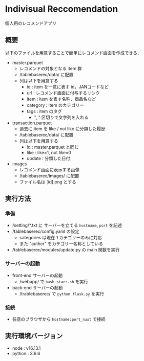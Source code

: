 # Indivisual Reccomendation
個人用のレコメンドアプリ

## 概要
以下のファイルを用意することで簡単にレコメンド画面を作成できる．

- master.parquet
  - レコメンドの対象となる item 群
  - /tablebaserec/data/ に配置
  - 列は以下を用意する
    - id : item を一意に表す id，JANコードなど
    - url : レコメンド画面に付与するリンク
    - item : item を表す名称，商品名など
    - category : item のカテゴリー
    - tags : item のタグ
      - ", " 区切りで文字列を入れる
- transaction.parquet
  - 過去に item を like / not like に分類した履歴
  - /tablebaserec/data/ に配置
  - 列は以下を用意する
    - id : master.parquet と同じ
    - like : like=1, not like=0
    - update : 分類した日付
- images
  - レコメンド画面に表示する画像
  - /tablebaserec/images/ に配置
  - ファイル名は [id].png とする

## 実行方法
### 準備
- /setting/*.txt に サーバーを立てる `hostname`, `port` を記述
- /tablebaserec/config.yaml の設定
  - categories は現在 1 カテゴリーのみに対応
  - また "author" をカテゴリー名称としている
- /tablebaserec/modules/update.py の main 関数を実行

### サーバーの起動
- front-end サーバーの起動
  - /webapp/ で `bash start.sh` を実行
- back-end サーバーの起動
  - /trablebaserec/ で `python flask.py` を実行

### 接続
- 任意のブラウザから `hostname:port_nuxt` で接続

## 実行環境バージョン
- node : v16.13.1
- python : 3.9.6
